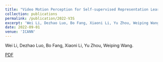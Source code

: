 ```yaml
---
title: "Video Motion Perception for Self-supervised Representation Learning"
collection: publications
permalink: /publication/2022-V3S
excerpt: 'Wei Li, Dezhao Luo, Bo Fang, Xiaoni Li, Yu Zhou, Weiping Wang.'
date: 2022-09-01
venue: 'ICANN'
---
```

Wei Li, Dezhao Luo, Bo Fang, Xiaoni Li, Yu Zhou, Weiping Wang.

[PDF](https://link.springer.com/chapter/10.1007/978-3-031-15937-4_43)
